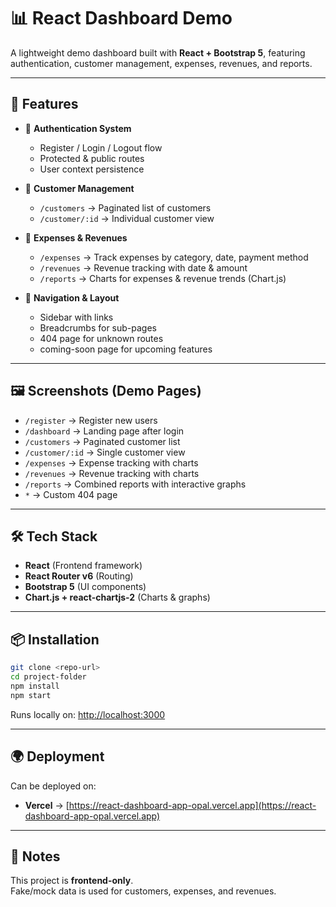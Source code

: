 # 📊 React Dashboard Demo

A lightweight demo dashboard built with **React + Bootstrap 5**, featuring authentication, customer management, expenses, revenues, and reports.

---

## 🚀 Features

- 🔑 **Authentication System**
  - Register / Login / Logout flow
  - Protected & public routes
  - User context persistence

- 👥 **Customer Management**
  - `/customers` → Paginated list of customers
  - `/customer/:id` → Individual customer view

- 💸 **Expenses & Revenues**
  - `/expenses` → Track expenses by category, date, payment method
  - `/revenues` → Revenue tracking with date & amount
  - `/reports` → Charts for expenses & revenue trends (Chart.js)

- 🧭 **Navigation & Layout**
  - Sidebar with links
  - Breadcrumbs for sub-pages
  - 404 page for unknown routes
  - coming-soon page for upcoming features

---

## 🖼️ Screenshots (Demo Pages)
 
- `/register` → Register new users  
- `/dashboard` → Landing page after login  
- `/customers` → Paginated customer list  
- `/customer/:id` → Single customer view  
- `/expenses` → Expense tracking with charts  
- `/revenues` → Revenue tracking with charts  
- `/reports` → Combined reports with interactive graphs  
- `*` → Custom 404 page  

---

## 🛠️ Tech Stack

- **React** (Frontend framework)  
- **React Router v6** (Routing)  
- **Bootstrap 5** (UI components)  
- **Chart.js + react-chartjs-2** (Charts & graphs)  

---

## 📦 Installation

```bash
git clone <repo-url>
cd project-folder
npm install
npm start
```

Runs locally on: [http://localhost:3000](http://localhost:3000)

---

## 🌍 Deployment

Can be deployed on:  
- **Vercel** → [https://react-dashboard-app-opal.vercel.app](https://react-dashboard-app-opal.vercel.app)  

---

## 📌 Notes

This project is **frontend-only**.  
Fake/mock data is used for customers, expenses, and revenues.  

